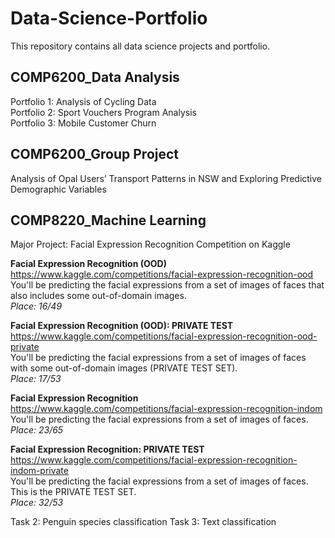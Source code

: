 # Data-Science-Portfolio

This repository contains all data science projects and portfolio. 


## COMP6200_Data Analysis
Portfolio 1: Analysis of Cycling Data  
Portfolio 2: Sport Vouchers Program Analysis  
Portfolio 3: Mobile Customer Churn  

## COMP6200_Group Project
Analysis of Opal Users’ Transport Patterns in NSW and Exploring Predictive Demographic Variables

## COMP8220_Machine Learning
Major Project: Facial Expression Recognition Competition on Kaggle  

  **Facial Expression Recognition (OOD)**  
  https://www.kaggle.com/competitions/facial-expression-recognition-ood  
  You'll be predicting the facial expressions from a set of images of faces that also includes some out-of-domain images.  
  *Place: 16/49*
  
  **Facial Expression Recognition (OOD): PRIVATE TEST**  
  https://www.kaggle.com/competitions/facial-expression-recognition-ood-private  
  You'll be predicting the facial expressions from a set of images of faces with some out-of-domain images (PRIVATE TEST SET).  
  *Place: 17/53*
  
  **Facial Expression Recognition**  
  https://www.kaggle.com/competitions/facial-expression-recognition-indom  
  You'll be predicting the facial expressions from a set of images of faces.  
  *Place: 23/65*
  
  **Facial Expression Recognition: PRIVATE TEST**  
  https://www.kaggle.com/competitions/facial-expression-recognition-indom-private  
  You'll be predicting the facial expressions from a set of images of faces. This is the PRIVATE TEST SET.  
  *Place: 32/53*

Task 2: Penguin species classification
Task 3: Text classification
